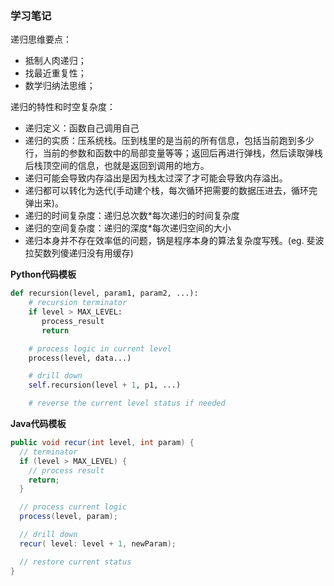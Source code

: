 ### 学习笔记
递归思维要点：
- 抵制人肉递归；
- 找最近重复性；
- 数学归纳法思维；

递归的特性和时空复杂度：
- 递归定义：函数自己调用自己
- 递归的实质：压系统栈。压到栈里的是当前的所有信息，包括当前跑到多少行，当前的参数和函数中的局部变量等等；返回后再进行弹栈，然后读取弹栈后栈顶空间的信息，也就是返回到调用的地方。
- 递归可能会导致内存溢出是因为栈太过深了才可能会导致内存溢出。
- 递归都可以转化为迭代(手动建个栈，每次循环把需要的数据压进去，循环完弹出来)。
- 递归的时间复杂度：递归总次数*每次递归的时间复杂度
- 递归的空间复杂度：递归的深度*每次递归空间的大小
- 递归本身并不存在效率低的问题，锅是程序本身的算法复杂度写残。(eg. 斐波拉契数列傻递归没有用缓存)

**Python代码模板**
```python
def recursion(level, param1, param2, ...): 
    # recursion terminator 
    if level > MAX_LEVEL: 
	   process_result 
	   return 

    # process logic in current level 
    process(level, data...) 

    # drill down 
    self.recursion(level + 1, p1, ...) 

    # reverse the current level status if needed
```

**Java代码模板**
```java
public void recur(int level, int param) { 
  // terminator 
  if (level > MAX_LEVEL) { 
    // process result 
    return; 
  } 

  // process current logic 
  process(level, param); 

  // drill down 
  recur( level: level + 1, newParam); 

  // restore current status 
}
```
